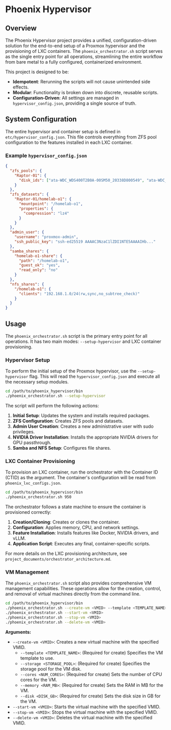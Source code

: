 # Phoenix Hypervisor

## Overview

The Phoenix Hypervisor project provides a unified, configuration-driven solution for the end-to-end setup of a Proxmox hypervisor and the provisioning of LXC containers. The `phoenix_orchestrator.sh` script serves as the single entry point for all operations, streamlining the entire workflow from bare metal to a fully configured, containerized environment.

This project is designed to be:

-   **Idempotent**: Rerunning the scripts will not cause unintended side effects.
-   **Modular**: Functionality is broken down into discrete, reusable scripts.
-   **Configuration-Driven**: All settings are managed in `hypervisor_config.json`, providing a single source of truth.

## System Configuration

The entire hypervisor and container setup is defined in `etc/hypervisor_config.json`. This file controls everything from ZFS pool configuration to the features installed in each LXC container.

### Example `hypervisor_config.json`

```json
{
  "zfs_pools": {
    "Raptor-01": {
      "disk_ids": ["ata-WDC_WDS400T2B0A-00SM50_20338D800549", "ata-WDC_WDS400T2B0A-00SM50_20338D800631"]
    }
  },
  "zfs_datasets": {
    "Raptor-01/homelab-o1": {
      "mountpoint": "/homelab-o1",
      "properties": {
        "compression": "lz4"
      }
    }
  },
  "admin_user": {
    "username": "proxmox-admin",
    "ssh_public_key": "ssh-ed25519 AAAAC3NzaC1lZDI1NTE5AAAAIHb..."
  },
  "samba_shares": {
    "homelab-o1-share": {
      "path": "/homelab-o1",
      "guest_ok": "yes",
      "read_only": "no"
    }
  },
  "nfs_shares": {
    "/homelab-o1": {
      "clients": "192.168.1.0/24(rw,sync,no_subtree_check)"
    }
  }
}
```

## Usage

The `phoenix_orchestrator.sh` script is the primary entry point for all operations. It has two main modes: `--setup-hypervisor` and LXC container provisioning.

### Hypervisor Setup

To perform the initial setup of the Proxmox hypervisor, use the `--setup-hypervisor` flag. This will read the `hypervisor_config.json` and execute all the necessary setup modules.

```bash
cd /path/to/phoenix_hypervisor/bin
./phoenix_orchestrator.sh --setup-hypervisor
```

The script will perform the following actions:

1.  **Initial Setup**: Updates the system and installs required packages.
2.  **ZFS Configuration**: Creates ZFS pools and datasets.
3.  **Admin User Creation**: Creates a new administrative user with sudo privileges.
4.  **NVIDIA Driver Installation**: Installs the appropriate NVIDIA drivers for GPU passthrough.
5.  **Samba and NFS Setup**: Configures file shares.

### LXC Container Provisioning

To provision an LXC container, run the orchestrator with the Container ID (CTID) as the argument. The container's configuration will be read from `phoenix_lxc_configs.json`.

```bash
cd /path/to/phoenix_hypervisor/bin
./phoenix_orchestrator.sh 950
```

The orchestrator follows a state machine to ensure the container is provisioned correctly:

1.  **Creation/Cloning**: Creates or clones the container.
2.  **Configuration**: Applies memory, CPU, and network settings.
3.  **Feature Installation**: Installs features like Docker, NVIDIA drivers, and vLLM.
4.  **Application Script**: Executes any final, container-specific scripts.

For more details on the LXC provisioning architecture, see `project_documents/orchestrator_architecture.md`.

### VM Management

The `phoenix_orchestrator.sh` script also provides comprehensive VM management capabilities. These operations allow for the creation, control, and removal of virtual machines directly from the command line.

```bash
cd /path/to/phoenix_hypervisor/bin
./phoenix_orchestrator.sh --create-vm <VMID> --template <TEMPLATE_NAME> --storage <STORAGE_POOL> --cores <NUM_CORES> --memory <RAM_MB> --disk <DISK_GB>
./phoenix_orchestrator.sh --start-vm <VMID>
./phoenix_orchestrator.sh --stop-vm <VMID>
./phoenix_orchestrator.sh --delete-vm <VMID>
```

**Arguments:**

*   `--create-vm <VMID>`: Creates a new virtual machine with the specified VMID.
    *   `--template <TEMPLATE_NAME>`: (Required for create) Specifies the VM template to use.
    *   `--storage <STORAGE_POOL>`: (Required for create) Specifies the storage pool for the VM disk.
    *   `--cores <NUM_CORES>`: (Required for create) Sets the number of CPU cores for the VM.
    *   `--memory <RAM_MB>`: (Required for create) Sets the RAM in MB for the VM.
    *   `--disk <DISK_GB>`: (Required for create) Sets the disk size in GB for the VM.
*   `--start-vm <VMID>`: Starts the virtual machine with the specified VMID.
*   `--stop-vm <VMID>`: Stops the virtual machine with the specified VMID.
*   `--delete-vm <VMID>`: Deletes the virtual machine with the specified VMID.